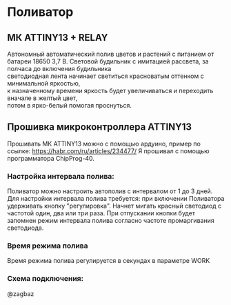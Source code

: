 # Поливатор

## МК ATTINY13 + RELAY
Автономный автоматический полив цветов и растений c питанием от батареи 18650 3,7 В.
Световой будильник с имитацией рассвета, за полчаса до включения будильника  
светодиодная лента начинает светиться красноватым оттенком с минимальной яркостью,  
к назначенному времени яркость будет увеличиваться и переходить вначале в желтый цвет,   
потом в ярко-белый помогая проснуться.  

<layout>

## Прошивка микроконтроллера ATTINY13
Прошивать МК ATTINY13 можно с помощью ардуино, пример по ссылке:
https://habr.com/ru/articles/234477/
Я прошивал с помощью программатора ChipProg-40.

### Настройка интервала полива:
Поливатор можно настроить автополив с интервалом от 1 до 3 дней. 
Для настройки интервала полива требуется: при включении Поливатора 
удерживать кнопку "регулировка". Начнет мигать красный светодиод 
с частотой один, два или три раза. При отпускании кнопки будет
запомнен режим интервала полива согласно частоте промаргивания светодиода. 

### Время режима полива
Время режима полива регулируется в секундах в параметре WORK

### Схема подключения:

<scheme>

@zagbaz
